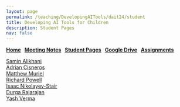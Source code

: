 ```yaml
---
layout: page
permalink: /teaching/DevelopingAITools/dait24/student
title: Developing AI Tools for Children
description: Student Pages
nav: false
---
```


**[Home](/teaching/DevelopingAITools) &nbsp; [Meeting Notes](/teaching/DevelopingAITools/dait24/notes) &nbsp; [Student Pages](/teaching/DevelopingAITools/dait24/student) &nbsp; [Google Drive](https://drive.google.com/drive/folders/1mO3MYmMt-b0SZc763X4If9lzzgykz1Pp) &nbsp; [Assignments](/teaching/DevelopingAITools/dait24/assignments)**

[Samin Alikhani](https://www.salikhani.com/)<br>
[Adrian Cisneros](https://sites.google.com/view/adrian-aitoolsdevelopment/home)<br>
[Matthew Muriel](https://sites.google.com/view/ai-tools-matthew-muriel/home)<br>
[Richard Powell](https://sites.google.com/view/rpowell-dait/home) <br>
[Isaac Nikolayev-Stair](https://sites.google.com/view/isaacnikolayev/home)<br>
[Durga Rajarajan](https://sites.google.com/view/durga-develop-ai-tool-for-kids/home)<br>
[Yash Verma](https://sites.google.com/view/yashv-developingaitools/home)